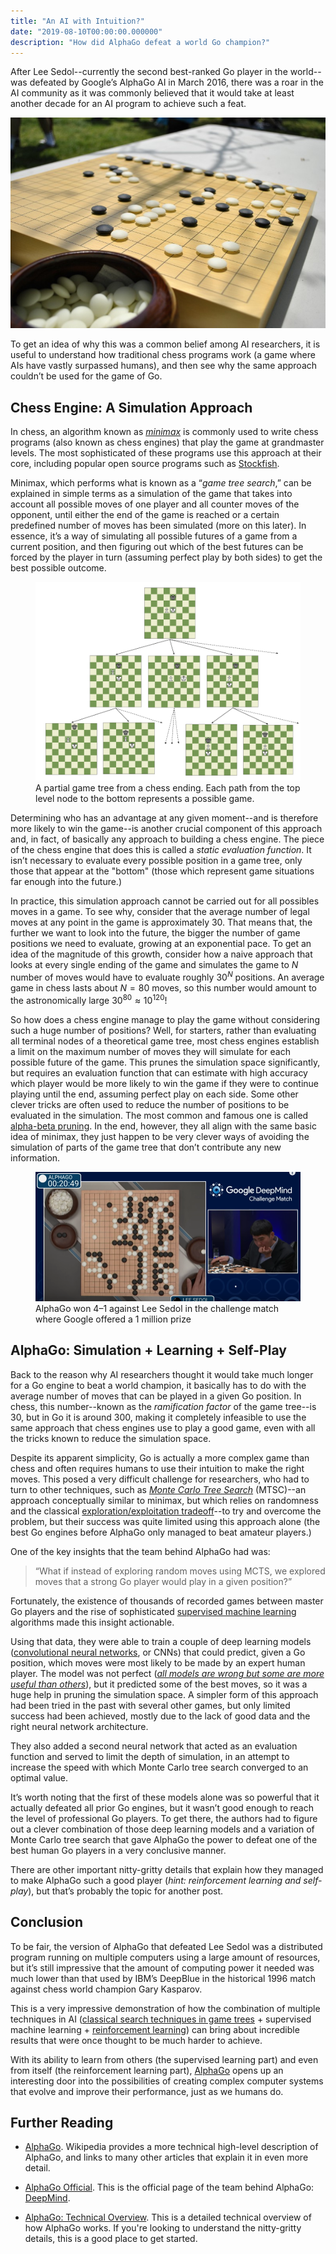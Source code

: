 ```yaml
---
title: "An AI with Intuition?"
date: "2019-08-10T00:00:00.000000"
description: "How did AlphaGo defeat a world Go champion?"
---
```


After Lee Sedol--currently the second best-ranked Go player in the world--was defeated by Google’s AlphaGo AI in March 2016, there was a roar in the AI community as it was commonly believed that it would take at least another decade for an AI program to achieve such a feat.

![A Go board.](./images/go-board.jpg)

To get an idea of why this was a common belief among AI researchers, it is useful to understand how traditional chess programs work (a game where AIs have vastly surpassed humans), and then see why the same approach couldn’t be used for the game of Go.

## Chess Engine: A Simulation Approach

In chess, an algorithm known as [_minimax_](https://www.youtube.com/watch?v=l-hh51ncgDI) is commonly used to write chess programs (also known as chess engines) that play the game at grandmaster levels. The most sophisticated of these programs use this approach at their core, including popular open source programs such as [Stockfish](https://stockfishchess.org/).

Minimax, which performs what is known as a “_game tree search_,” can be explained in simple terms as a simulation of the game that takes into account all possible moves of one player and all counter moves of the opponent, until either the end of the game is reached or a certain predefined number of moves has been simulated (more on this later). In essence, it’s a way of simulating all possible futures of a game from a current position, and then figuring out which of the best futures can be forced by the player in turn (assuming perfect play by both sides) to get the best possible outcome.

<figure>
    <img src="./images/game-tree.png" alt="A partial game tree from a chess ending. Each path from the top level node to the bottom represents a possible game">
        <figcaption>A partial game tree from a chess ending. Each path from the top level node to the bottom represents a possible game.</figcaption>
    </img>
</figure>

Determining who has an advantage at any given moment--and is therefore more likely to win the game--is another crucial component of this approach and, in fact, of basically any approach to building a chess engine. The piece of the chess engine that does this is called a _static evaluation function_. It isn’t necessary to evaluate every possible position in a game tree, only those that appear at the "bottom" (those which represent game situations far enough into the future.)

In practice, this simulation approach cannot be carried out for all possibles moves in a game. To see why, consider that the average number of legal moves at any point in the game is approximately 30. That means that, the further we want to look into the future, the bigger the number of game positions we need to evaluate, growing at an exponential pace. To get an idea of the magnitude of this growth, consider how a naive approach that looks at every single ending of the game and simulates the game to $N$ number of moves would have to evaluate roughly $30^N$ positions. An average game in chess lasts about $N=80$ moves, so this number would amount to the astronomically large $30^{80} \approx 10^{120}$!

So how does a chess engine manage to play the game without considering such a huge number of positions? Well, for starters, rather than evaluating all terminal nodes of a theoretical game tree, most chess engines establish a limit on the maximum number of moves they will simulate for each possible future of the game. This prunes the simulation space significantly, but requires an evaluation function that can estimate with high accuracy which player would be more likely to win the game if they were to continue playing until the end, assuming perfect play on each side. Some other clever tricks are often used to reduce the number of positions to be evaluated in the simulation. The most common and famous one is called [alpha-beta pruning](https://www.youtube.com/watch?v=STjW3eH0Cik). In the end, however, they all align with the same basic idea of minimax, they just happen to be very clever ways of avoiding the simulation of parts of the game tree that don’t contribute any new information.

<!-- ![AlphaGo won 4–1 against Lee Sedol in the challenge match where Google offered a 1 million prize](./images/deep-mind-match.png)*AlphaGo won 4–1 against Lee Sedol in the challenge match where Google offered a 1 million USD prize* -->
<figure>
    <img src="./images/deep-mind-match.png" alt="AlphaGo won 4–1 against Lee Sedol in the challenge match where Google offered a 1 million prize">
        <figcaption>
            AlphaGo won 4–1 against Lee Sedol in the challenge match where Google offered a 1 million prize
        </figcaption>
    </img>
</figure>

## AlphaGo: Simulation + Learning + Self-Play

Back to the reason why AI researchers thought it would take much longer for a Go engine to beat a world champion, it basically has to do with the average number of moves that can be played in a given Go position. In chess, this number--known as the _ramification factor_ of the game tree--is 30, but in Go it is around 300, making it completely infeasible to use the same approach that chess engines use to play a good game, even with all the tricks known to reduce the simulation space.

Despite its apparent simplicity, Go is actually a more complex game than chess and often requires humans to use their intuition to make the right moves. This posed a very difficult challenge for researchers, who had to turn to other techniques, such as [_Monte Carlo Tree Search_](https://towardsdatascience.com/monte-carlo-tree-search-158a917a8baa) (MTSC)--an approach conceptually similar to minimax, but which relies on randomness and the classical [exploration/exploitation tradeoff](http://tomstafford.staff.shef.ac.uk/?p=48)--to try and overcome the problem, but their success was quite limited using this approach alone (the best Go engines before AlphaGo only managed to beat amateur players.)

One of the key insights that the team behind AlphaGo had was:

> “What if instead of exploring random moves using MCTS, we explored moves that a strong Go player would play in a given position?”

Fortunately, the existence of thousands of recorded games between master Go players and the rise of sophisticated [supervised machine learning](https://en.wikipedia.org/wiki/Supervised_learning) algorithms made this insight actionable.

Using that data, they were able to train a couple of deep learning models ([convolutional neural networks](https://en.wikipedia.org/wiki/Convolutional_neural_network), or CNNs) that could predict, given a Go position, which moves were most likely to be made by an expert human player. The model was not perfect ([_all models are wrong but some are more useful than others_](https://en.wikipedia.org/wiki/All_models_are_wrong)), but it predicted some of the best moves, so it was a huge help in pruning the simulation space. A simpler form of this approach had been tried in the past with several other games, but only limited success had been achieved, mostly due to the lack of good data and the right neural network architecture.

They also added a second neural network that acted as an evaluation function and served to limit the depth of simulation, in an attempt to increase the speed with which Monte Carlo tree search converged to an optimal value.

It’s worth noting that the first of these models alone was so powerful that it actually defeated all prior Go engines, but it wasn’t good enough to reach the level of professional Go players. To get there, the authors had to figure out a clever combination of those deep learning models and a variation of Monte Carlo tree search that gave AlphaGo the power to defeat one of the best human Go players in a very conclusive manner.

There are other important nitty-gritty details that explain how they managed to make AlphaGo such a good player (_hint: reinforcement learning and self-play_), but that’s probably the topic for another post.

## Conclusion

To be fair, the version of AlphaGo that defeated Lee Sedol was a distributed program running on multiple computers using a large amount of resources, but it’s still impressive that the amount of computing power it needed was much lower than that used by IBM’s DeepBlue in the historical 1996 match against chess world champion Gary Kasparov.

This is a very impressive demonstration of how the combination of multiple techniques in AI ([classical search techniques in game trees](https://towardsdatascience.com/ai-search-algorithms-every-data-scientist-should-know-ed0968a43a7a) + supervised machine learning + [reinforcement learning](https://towardsdatascience.com/machine-learning-part-4-reinforcement-learning-43070cbd83ab)) can bring about incredible results that were once thought to be much harder to achieve.

With its ability to learn from others (the supervised learning part) and even from itself (the reinforcement learning part), [AlphaGo](https://en.wikipedia.org/wiki/AlphaGo) opens up an interesting door into the possibilities of creating complex computer systems that evolve and improve their performance, just as we humans do.

## Further Reading

- [AlphaGo](https://en.wikipedia.org/wiki/AlphaGo). Wikipedia provides a more technical high-level description of AlphaGo, and links to many other articles that explain it in even more detail.

- [AlphaGo Official](https://deepmind.com/research/case-studies/alphago-the-story-so-far). This is the official page of the team behind AlphaGo: [DeepMind](https://deepmind.com/).

- [AlphaGo: Technical Overview](https://jonathan-hui.medium.com/alphago-how-it-works-technically-26ddcc085319). This is a detailed technical overview of how AlphaGo works. If you're looking to understand the nitty-gritty details, this is a good place to get started.
